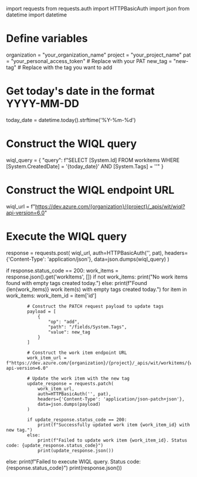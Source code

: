 import requests
from requests.auth import HTTPBasicAuth
import json
from datetime import datetime

# Define variables
organization = "your_organization_name"
project = "your_project_name"
pat = "your_personal_access_token"  # Replace with your PAT
new_tag = "new-tag"  # Replace with the tag you want to add

# Get today's date in the format YYYY-MM-DD
today_date = datetime.today().strftime('%Y-%m-%d')

# Construct the WIQL query
wiql_query = {
    "query": f"SELECT [System.Id] FROM workitems WHERE [System.CreatedDate] = '{today_date}' AND [System.Tags] = ''"
}

# Construct the WIQL endpoint URL
wiql_url = f"https://dev.azure.com/{organization}/{project}/_apis/wit/wiql?api-version=6.0"

# Execute the WIQL query
response = requests.post(
    wiql_url,
    auth=HTTPBasicAuth('', pat),
    headers={'Content-Type': 'application/json'},
    data=json.dumps(wiql_query)
)

if response.status_code == 200:
    work_items = response.json().get('workItems', [])
    if not work_items:
        print("No work items found with empty tags created today.")
    else:
        print(f"Found {len(work_items)} work item(s) with empty tags created today.")
        for item in work_items:
            work_item_id = item['id']

            # Construct the PATCH request payload to update tags
            payload = [
                {
                    "op": "add",
                    "path": "/fields/System.Tags",
                    "value": new_tag
                }
            ]

            # Construct the work item endpoint URL
            work_item_url = f"https://dev.azure.com/{organization}/{project}/_apis/wit/workitems/{work_item_id}?api-version=6.0"

            # Update the work item with the new tag
            update_response = requests.patch(
                work_item_url,
                auth=HTTPBasicAuth('', pat),
                headers={'Content-Type': 'application/json-patch+json'},
                data=json.dumps(payload)
            )

            if update_response.status_code == 200:
                print(f"Successfully updated work item {work_item_id} with new tag.")
            else:
                print(f"Failed to update work item {work_item_id}. Status code: {update_response.status_code}")
                print(update_response.json())
else:
    print(f"Failed to execute WIQL query. Status code: {response.status_code}")
    print(response.json())
